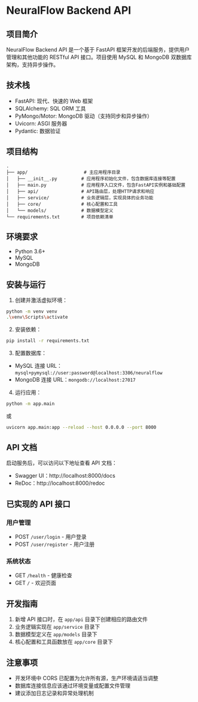 # NeuralFlow Backend API

## 项目简介
NeuralFlow Backend API 是一个基于 FastAPI 框架开发的后端服务，提供用户管理和其他功能的 RESTful API 接口。项目使用 MySQL 和 MongoDB 双数据库架构，支持异步操作。

## 技术栈
- FastAPI: 现代、快速的 Web 框架
- SQLAlchemy: SQL ORM 工具
- PyMongo/Motor: MongoDB 驱动（支持同步和异步操作）
- Uvicorn: ASGI 服务器
- Pydantic: 数据验证

## 项目结构
```
.
├── app/                     # 主应用程序目录
│   ├── __init__.py         # 应用程序初始化文件，包含数据库连接等配置
│   ├── main.py             # 应用程序入口文件，包含FastAPI实例和基础配置
│   ├── api/                # API路由层，处理HTTP请求和响应
│   ├── service/            # 业务逻辑层，实现具体的业务功能
│   ├── core/               # 核心配置和工具
│   └── models/             # 数据模型定义
└── requirements.txt        # 项目依赖清单
```

## 环境要求
- Python 3.6+
- MySQL
- MongoDB

## 安装与运行

1. 创建并激活虚拟环境：
```bash
python -m venv venv
.\venv\Scripts\activate
```

2. 安装依赖：
```bash
pip install -r requirements.txt
```

3. 配置数据库：
- MySQL 连接 URL：`mysql+pymysql://user:password@localhost:3306/neuralflow`
- MongoDB 连接 URL：`mongodb://localhost:27017`

4. 运行应用：
```bash
python -m app.main
```
或
```bash
uvicorn app.main:app --reload --host 0.0.0.0 --port 8000
```

## API 文档
启动服务后，可以访问以下地址查看 API 文档：
- Swagger UI：http://localhost:8000/docs
- ReDoc：http://localhost:8000/redoc

## 已实现的 API 接口
### 用户管理
- POST `/user/login` - 用户登录
- POST `/user/register` - 用户注册

### 系统状态
- GET `/health` - 健康检查
- GET `/` - 欢迎页面

## 开发指南
1. 新增 API 接口时，在 `app/api` 目录下创建相应的路由文件
2. 业务逻辑实现在 `app/service` 目录下
3. 数据模型定义在 `app/models` 目录下
4. 核心配置和工具函数放在 `app/core` 目录下

## 注意事项
- 开发环境中 CORS 已配置为允许所有源，生产环境请适当调整
- 数据库连接信息应该通过环境变量或配置文件管理
- 建议添加日志记录和异常处理机制

        